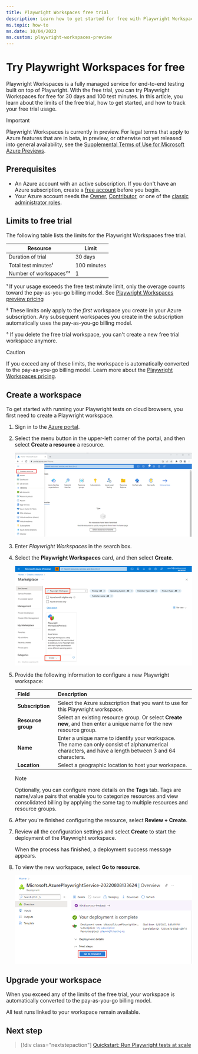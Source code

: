 ```yaml
---
title: Playwright Workspaces free trial
description: Learn how to get started for free with Playwright Workspaces free trial.
ms.topic: how-to
ms.date: 10/04/2023
ms.custom: playwright-workspaces-preview
---
```


# Try Playwright Workspaces for free

Playwright Workspaces is a fully managed service for end-to-end testing built on top of Playwright. With the free trial, you can try Playwright Workspaces for free for 30 days and 100 test minutes. In this article, you learn about the limits of the free trial, how to get started, and how to track your free trial usage.

> [!IMPORTANT]
> Playwright Workspaces is currently in preview. For legal terms that apply to Azure features that are in beta, in preview, or otherwise not yet released into general availability, see the [Supplemental Terms of Use for Microsoft Azure Previews](https://azure.microsoft.com/support/legal/preview-supplemental-terms/).

## Prerequisites

* An Azure account with an active subscription. If you don't have an Azure subscription, create a [free account](https://azure.microsoft.com/free/?WT.mc_id=A261C142F) before you begin.
* Your Azure account needs the [Owner](https://learn.microsoft.com/azure/role-based-access-control/built-in-roles#owner), [Contributor](https://learn.microsoft.com/azure/role-based-access-control/built-in-roles#contributor), or one of the [classic administrator roles](https://learn.microsoft.com/azure/role-based-access-control/rbac-and-directory-admin-roles#classic-subscription-administrator-roles).

## Limits to free trial

The following table lists the limits for the Playwright Workspaces free trial.

| Resource | Limit |
|-|-|
| Duration of trial | 30 days |
| Total test minutes¹ | 100 minutes |
| Number of workspaces²³ | 1 |

¹ If your usage exceeds the free test minute limit, only the overage counts toward the pay-as-you-go billing model. See [Playwright Workspaces preview pricing](https://aka.ms/pww/pricing)

² These limits only apply to the *first* workspace you create in your Azure subscription. Any subsequent workspaces you create in the subscription automatically uses the pay-as-you-go billing model.

³ If you delete the free trial workspace, you can't create a new free trial workspace anymore.

> [!CAUTION]
> If you exceed any of these limits, the workspace is automatically converted to the pay-as-you-go billing model. Learn more about the [Playwright Workspaces pricing](https://aka.ms/pww/pricing).

## Create a workspace

To get started with running your Playwright tests on cloud browsers, you first need to create a Playwright workspace.

1. Sign in to the [Azure portal](https://portal.azure.com/).
1. Select the menu button in the upper-left corner of the portal, and then select **Create a resource** a resource.

    ![Screenshot that shows the Azure portal menu to create a new resource.](./media/how-to-manage-playwright-workspace/azure-portal-create-resource.png)

1. Enter *Playwright Workspaces* in the search box.
1. Select the **Playwright Workspaces** card, and then select **Create**.

    ![Screenshot that shows the Azure Marketplace search page with the Playwright Workspaces search result.](./media/how-to-manage-playwright-workspace/azure-portal-search-playwright-resource.png)

1. Provide the following information to configure a new Playwright workspace:

    |Field  |Description  |
    |---------|---------|
    |**Subscription**     | Select the Azure subscription that you want to use for this Playwright workspace. |
    |**Resource group**     | Select an existing resource group. Or select **Create new**, and then enter a unique name for the new resource group.        |
    |**Name**     | Enter a unique name to identify your workspace.<BR>The name can only consist of alphanumerical characters, and have a length between 3 and 64 characters. |
    |**Location**     | Select a geographic location to host your workspace. |

    > [!NOTE]
    > Optionally, you can configure more details on the **Tags** tab. Tags are name/value pairs that enable you to categorize resources and view consolidated billing by applying the same tag to multiple resources and resource groups.

1. After you're finished configuring the resource, select **Review + Create**.

1. Review all the configuration settings and select **Create** to start the deployment of the Playwright workspace.

    When the process has finished, a deployment success message appears.

1. To view the new workspace, select **Go to resource**.

    ![Screenshot that shows the deployment completion information in the Azure portal](./media/how-to-manage-playwright-workspace/create-resource-deployment-complete.png)

## Upgrade your workspace

When you exceed any of the limits of the free trial, your workspace is automatically converted to the pay-as-you-go billing model. 

All test runs linked to your workspace remain available.

## Next step

> [!div class="nextstepaction"]
> [Quickstart: Run Playwright tests at scale](quickstart-run-end-to-end-tests.md)
